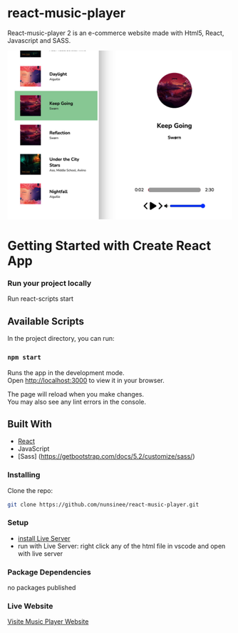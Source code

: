 # react-music-player

React-music-player 2 is an e-commerce website made with Html5, React, Javascript and SASS.

![semester project screen short](https://raw.githubusercontent.com/nunsinee/react-music-player/main/src/assets/images/screenShort_music_player.jpg)

# Getting Started with Create React App

### Run your project locally

Run react-scripts start

## Available Scripts

In the project directory, you can run:

### `npm start`

Runs the app in the development mode.\
Open [http://localhost:3000](http://localhost:3000) to view it in your browser.

The page will reload when you make changes.\
You may also see any lint errors in the console.

## Built With

-   [React](https://reactjs.org/)
-   JavaScript
-   [Sass] (https://getbootstrap.com/docs/5.2/customize/sass/)

### Installing

Clone the repo:

```bash
git clone https://github.com/nunsinee/react-music-player.git
```

### Setup

-   [install Live Server](https://marketplace.visualstudio.com/items?itemName=ritwickdey.LiveServer)
-   run with Live Server: right click any of the html file in vscode and open with live server

### Package Dependencies

no packages published

### Live Website

[Visite Music Player Website ](https://react-music-player-cxd54mfea-nunsinee.vercel.app/)
